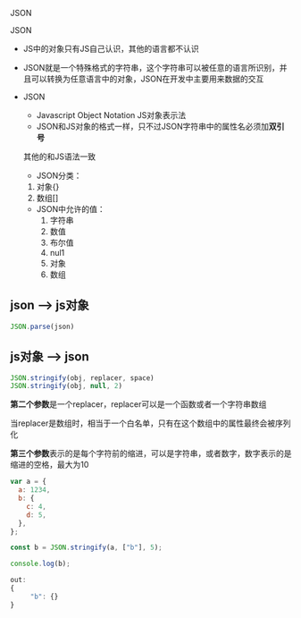 JSON

JSON

- JS中的对象只有JS自己认识，其他的语言都不认识

- JSON就是一个特殊格式的字符串，这个字符串可以被任意的语言所识别，并且可以转换为任意语言中的对象，JSON在开发中主要用来数据的交互

- JSON

  - Javascript Object Notation JS对象表示法
  - JSON和JS对象的格式一样，只不过JSON字符串中的属性名必须加**双引号**

  

  其他的和JS语法一致

  - JSON分类：

  1. 对象{}
  2.  数组[]

  - JSON中允许的值：
    1. 字符串
    2. 数值
    3. 布尔值
    4. nul1 
    5. 对象
    6. 数组

## json --> js对象

```js
JSON.parse(json)
```

## js对象 --> json

```js
JSON.stringify(obj, replacer, space)
JSON.stringify(obj, null, 2)
```

**第二个参数**是一个replacer，replacer可以是一个函数或者一个字符串数组

当replacer是数组时，相当于一个白名单，只有在这个数组中的属性最终会被序列化

**第三个参数**表示的是每个字符前的缩进，可以是字符串，或者数字，数字表示的是缩进的空格，最大为10

```js
var a = {
  a: 1234,
  b: {
    c: 4,
    d: 5,
  },
};

const b = JSON.stringify(a, ["b"], 5);

console.log(b);

out:
{
     "b": {}
}
```

